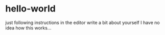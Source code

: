 # hello-world
just following instructions
in the editor write a bit about yourself
I have no idea how this works...
